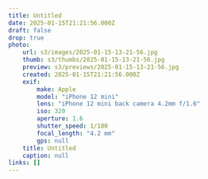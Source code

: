 ```yaml
---
title: Untitled
date: 2025-01-15T21:21:56.000Z
draft: false
drop: true
photo:
    url: s3/images/2025-01-15-13-21-56.jpg
    thumb: s3/thumbs/2025-01-15-13-21-56.jpg
    preview: s3/previews/2025-01-15-13-21-56.jpg
    created: 2025-01-15T21:21:56.000Z
    exif:
        make: Apple
        model: "iPhone 12 mini"
        lens: "iPhone 12 mini back camera 4.2mm f/1.6"
        iso: 320
        aperture: 1.6
        shutter_speed: 1/100
        focal_length: "4.2 mm"
        gps: null
    title: Untitled
    caption: null
links: []
---
```

